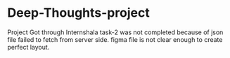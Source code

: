 # Deep-Thoughts-project
Project Got through Internshala
task-2 was not completed because of json file failed to fetch from server side.
figma file is not clear enough to create perfect layout.
